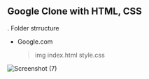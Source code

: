 
Google Clone with HTML, CSS
---------------------------
. Folder strructure
- Google.com
  > img
  > index.html
  > style.css

![Screenshot (7)](https://github.com/YeabMe/Google.com-Clone-HTML-CSS/assets/131449029/6842523f-f2c2-4397-9a4f-78e17e9a5527)
